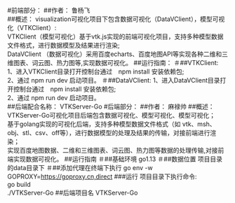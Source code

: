 #前端部分：
##作者：
    鲁杨飞<br>
##概述：
    visualization可视化项目下包含数据可视化（DataVClient），模型可视化（VTKClient）:<br>
    VTKClient（模型可视化）基于vtk.js实现的前端可视化项目，支持多种模型数据文件格式，进行数据模型及结果进行渲染;<br>
    DataVClient （数据可视化）采用百度echarts、百度地图API等实现各种二维和三维图表、词云图、热力图等,实现数据可视化。
##运行指南：
＃##VTKClient: 
    1、进入VTKClient目录打开控制台通过　npm install 安装依赖包;<br>
    2、通过 npm run dev  启动项目。
＃##DataVClient:
    1、进入DataVClient目录打开控制台通过　npm install 安装依赖包;<br>
    2、通过 npm run dev  启动项目。<br>
##后端配合名称：
    VTKServer-Go
#后端部分：
##作者：
    麻禄帅
##概述：
    VTKServer-Go可视化项目后端包含数据可视化、模型可视化、模型可视化；<br>
    基于golang实现的可视化后端，支持多种模型数据文件格式（如 vtk、msh、obj、stl、csv、off等），进行数据模型的处理及结果的传输，对接前端进行渲染；<br>
    实现百度地图数据、二维和三维图表、词云图、热力图等数据的处理传输,对接前端实现数据可视化。
##运行指南
＃##基础环境
    go1.13
＃##数据位置
    项目目录的data目录下
＃##添加代理在终端下执行
    go env -w GOPROXY=https://goproxy.cn,direct
###运行
    项目目录下执行命令:<br>
    go build<br>
    ./VTKServer-Go
##后端项目名
    VTKServer-Go
